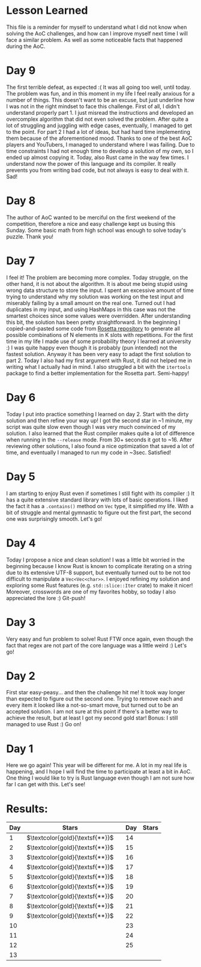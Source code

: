 # Lesson Learned
This file is a reminder for myself to understand what I did not know
when solving the AoC challenges, and how can I improve myself next
time I will face a similar problem. As well as some noticeable facts that
happened during the AoC.

# Day 9
The first terrible defeat, as expected :( It was all going too well, until today.
The problem was fun, and in this moment in my life I feel really anxious for a
number of things. This doesn't want to be an excuse, but just underline how I
was not in the right mindset to face this challenge. First of all, I didn't
understand properly part 1. I just misread the instructions and developed an
overcomplex algorithm that did not even solved the problem. After quite a lot
of struggling and juggling with edge cases, eventually, I managed to get to the
point. For part 2 I had a lot of ideas, but had hard time implementing them
because of the aforementioned mood. Thanks to one of the best AoC players and
YouTubers, I managed to understand where I was failing. Due to time constraints
I had not enough time to develop a solution of my own, so I ended up almost
copying it. Today, also Rust came in the way few times. I understand now the
power of this language and its compiler. It really prevents you from writing bad
code, but not always is easy to deal with it. Sad!

# Day 8
The author of AoC wanted to be merciful on the first weekend of the competition,
therefore a nice and easy challenge kept us busing this Sunday. Some basic math
from high school was enough to solve today's puzzle. Thank you!

# Day 7
I feel it! The problem are becoming more complex. Today struggle, on the other
hand, it is not about the algorithm. It is about me being stupid using wrong
data structure to store the input. I spent an excessive amount of time trying to
understand why my solution was working on the test input and miserably failing
by a small amount on the real one. Turned out I had duplicates in my input, and
using HashMaps in this case was not the smartest choices since some values were
overridden. After understanding this bit, the solution has been pretty
straightforward. In the beginning I copied-and-pasted some code from
[Rosetta repository](https://rosettacode.org/wiki/Permutations_with_repetitions#Rust)
to generate all possible combinations of N elements in K slots with repetitions.
For the first time in my life I made use of some probability theory I learned
at university :) I was quite happy even though it is probably (pun intended) not
the fastest solution. Anyway it has been very easy to adapt the first solution
to part 2. Today I also had my first argument with Rust, it did not helped me
in writing what I actually had in mind. I also struggled a bit with the
`itertools` package to find a better implementation for the Rosetta part.
Semi-happy!

# Day 6
Today I put into practice something I learned on day 2. Start with the dirty
solution and then refine your way up! I got the second star in \~1 minute, my
script was quite slow even though I was very much convinced of my solution.
I also learned that the Rust compiler makes quite a lot of difference when
running in the `--release` mode. From 30+ seconds it got to \~16. After reviewing
other solutions, I also found a nice optimization that saved a lot of time, and
eventually I managed to run my code in \~3sec. Satisfied!

# Day 5
I am starting to enjoy Rust even if sometimes I still fight with its compiler :)
It has a quite extensive standard library with lots of basic operations. I liked
the fact it has a `.contains()` method on `Vec` type, it simplified my life.
With a bit of struggle and mental gymnastic to figure out the first part, the
second one was surprisingly smooth. Let's go!

# Day 4
Today I propose a nice and clean solution! I was a little bit worried in the
beginning because I know Rust is known to complicate iterating on a string
due to its extensive UTF-8 support, but eventually turned out to be not too
difficult to manipulate a `Vec<Vec<char>>`. I enjoyed refining my solution and
exploring some Rust features (e.g. `std::slice::Iter` crate) to make it nicer!
Moreover, crosswords are one of my favorites hobby, so today I also appreciated
the lore :) Git-push!

# Day 3
Very easy and fun problem to solve! Rust FTW once again, even though the fact
that regex are not part of the core language was a little weird :) Let's go!

# Day 2
First star easy-peasy... and then the challenge hit me! It took way longer than
expected to figure out the second one. Trying to remove each and every item it
looked like a not-so-smart move, but turned out to be an accepted solution. I
am not sure at this point if there's a better way to achieve the result, but at
least I got my second gold star! Bonus: I still managed to use Rust :) Go on!

# Day 1
Here we go again! This year will be different for me. A lot in my real life is
happening, and I hope I will find the time to participate at least a bit in AoC.
One thing I would like to try is Rust language even though I am not sure how
far I can get with this. Let's see!

# Results:
|Day|Stars||Day|Stars|
|---|---|---|---|---|
|1|$\textcolor{gold}{\textsf{**}}$||14||
|2|$\textcolor{gold}{\textsf{**}}$||15||
|3|$\textcolor{gold}{\textsf{**}}$||16||
|4|$\textcolor{gold}{\textsf{**}}$||17||
|5|$\textcolor{gold}{\textsf{**}}$||18||
|6|$\textcolor{gold}{\textsf{**}}$||19||
|7|$\textcolor{gold}{\textsf{**}}$||20||
|8|$\textcolor{gold}{\textsf{**}}$||21||
|9|$\textcolor{gold}{\textsf{**}}$||22||
|10|||23||
|11|||24||
|12|||25||
|13||
